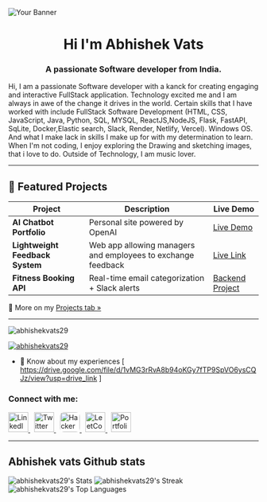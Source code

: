 ![Your Banner](https://www.digitalsolutionservices.com/img/services/web%20development.gif)
<h1 align="center">Hi I'm Abhishek Vats</h1>
<h3 align="center">A passionate Software developer from India.</h3>
Hi, I am a passionate Software developer with a kanck for creating engaging and interactive FullStack application. Technology excited me and I am always in awe of the change it drives in the world. Certain skills that I have worked with include FullStack Software Development (HTML, CSS, JavaScript, Java, Python, SQL, MYSQL, ReactJS,NodeJS, Flask, FastAPI, SqLite, Docker,Elastic search, Slack,  Render, Netlify, Vercel). Windows OS. And what I make lack in skills I make up for with my determination to learn.
When I'm not coding, I enjoy exploring the Drawing and sketching images, that i love to do.
Outside of Technology, I am music lover.

---

## 🚀 Featured Projects

| Project | Description | Live Demo |
|--------|-------------|-----------|
| **AI Chatbot Portfolio** | Personal site powered by OpenAI | [Live Demo](https://abhishekai.vercel.app/) |
| **Lightweight Feedback System** | Web app allowing managers and employees to exchange feedback | [Live Link](https://lightweight-feedback-system-1.netlify.app/) |
| **Fitness Booking API** | Real-time email categorization + Slack alerts | [Backend Project](https://fitness-booking-api.onrender.com/docs) |

🎯 More on my [Projects tab »](https://github.com/abhishekvats29?tab=repositories)

---

<p align="left"> <img src="https://komarev.com/ghpvc/?username=abhishekvats29&label=Profile%20views&color=0e75b6&style=flat" alt="abhishekvats29" /> </p>

<p align="left"> <a href="https://twitter.com/abhishekvats29" target="blank"><img src="https://img.shields.io/twitter/follow/abhishekvats29?logo=twitter&style=for-the-badge" alt="abhishekvats29" /></a> </p>

- 📄 Know about my experiences [ https://drive.google.com/file/d/1vMG3rRvA8b94oKGy7fTP9SpVO6ysCQJz/view?usp=drive_link ]

<h3 align="left">Connect with me:</h3>
<p align="left">
  <a href="https://www.linkedin.com/in/abhishekvats29" target="_blank">
    <img src="https://cdn.jsdelivr.net/gh/devicons/devicon/icons/linkedin/linkedin-original.svg" alt="LinkedIn" width="40" height="40"/>
  </a>
  &nbsp;
  <a href="https://twitter.com/abhishekvats29" target="_blank">
  <img src="https://img.icons8.com/color/48/000000/twitter--v1.png" alt="Twitter" width="40" height="40"/>
</a>
&nbsp;
  <a href="https://www.hackerrank.com/abhishekvats29" target="_blank">
    <img src="https://upload.wikimedia.org/wikipedia/commons/6/65/HackerRank_logo.png" alt="HackerRank" width="40" height="40" style="background:white; border-radius:8px;"/>
  </a>
  &nbsp;
  <a href="https://leetcode.com/abhishekvats29" target="_blank">
    <img src="https://cdn.jsdelivr.net/gh/devicons/devicon/icons/leetcode/leetcode-original.svg" alt="LeetCode" width="40" height="40"/>
  </a>
  &nbsp;
  <a href="https://abhishekai.vercel.app/" target="_blank">
    <img src="https://img.icons8.com/external-tal-revivo-shadow-tal-revivo/40/external-personal-portfolio-an-online-resume-shadow-tal-revivo.png" alt="Portfolio" width="40" height="40"/>
  </a>
</p>

---


## Abhishek vats Github stats
![abhishekvats29's Stats](https://github-readme-stats.vercel.app/api?username=abhishekvats29&theme=merko&show_icons=true&hide_border=true&count_private=true)
![abhishekvats29's Streak](https://github-readme-streak-stats.herokuapp.com/?user=abhishekvats29&theme=merko&hide_border=true)
![abhishekvats29's Top Languages](https://github-readme-stats.vercel.app/api/top-langs/?username=abhishekvats29&theme=merko&show_icons=true&hide_border=true&layout=compact)




